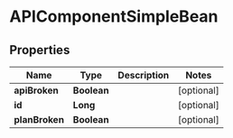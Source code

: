
# APIComponentSimpleBean

## Properties
Name | Type | Description | Notes
------------ | ------------- | ------------- | -------------
**apiBroken** | **Boolean** |  |  [optional]
**id** | **Long** |  |  [optional]
**planBroken** | **Boolean** |  |  [optional]



